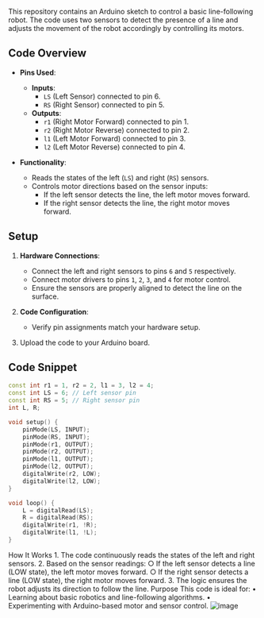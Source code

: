 This repository contains an Arduino sketch to control a basic line-following robot. The code uses two sensors to detect the presence of a line and adjusts the movement of the robot accordingly by controlling its motors.

## Code Overview

- **Pins Used**:
  - **Inputs**: 
    - `LS` (Left Sensor) connected to pin 6.
    - `RS` (Right Sensor) connected to pin 5.
  - **Outputs**: 
    - `r1` (Right Motor Forward) connected to pin 1.
    - `r2` (Right Motor Reverse) connected to pin 2.
    - `l1` (Left Motor Forward) connected to pin 3.
    - `l2` (Left Motor Reverse) connected to pin 4.

- **Functionality**:
  - Reads the states of the left (`LS`) and right (`RS`) sensors.
  - Controls motor directions based on the sensor inputs:
    - If the left sensor detects the line, the left motor moves forward.
    - If the right sensor detects the line, the right motor moves forward.

## Setup

1. **Hardware Connections**:
    - Connect the left and right sensors to pins `6` and `5` respectively.
    - Connect motor drivers to pins `1`, `2`, `3`, and `4` for motor control.
    - Ensure the sensors are properly aligned to detect the line on the surface.

2. **Code Configuration**:
    - Verify pin assignments match your hardware setup.

3. Upload the code to your Arduino board.

## Code Snippet

```cpp
const int r1 = 1, r2 = 2, l1 = 3, l2 = 4;
const int LS = 6; // Left sensor pin
const int RS = 5; // Right sensor pin
int L, R;

void setup() {
    pinMode(LS, INPUT);
    pinMode(RS, INPUT);
    pinMode(r1, OUTPUT);
    pinMode(r2, OUTPUT);
    pinMode(l1, OUTPUT);
    pinMode(l2, OUTPUT);
    digitalWrite(r2, LOW); 
    digitalWrite(l2, LOW);
}

void loop() {
    L = digitalRead(LS);
    R = digitalRead(RS);
    digitalWrite(r1, !R);
    digitalWrite(l1, !L);
}
```
How It Works
	1. The code continuously reads the states of the left and right sensors.
	2. Based on the sensor readings:
		○ If the left sensor detects a line (LOW state), the left motor moves forward.
		○ If the right sensor detects a line (LOW state), the right motor moves forward.
	3. The logic ensures the robot adjusts its direction to follow the line.
Purpose
This code is ideal for:
	• Learning about basic robotics and line-following algorithms.
	• Experimenting with Arduino-based motor and sensor control.
![image](https://github.com/user-attachments/assets/d42b77c7-1af6-4958-8134-b91c75721c68)
